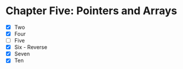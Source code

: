# Chapter Five: Pointers and Arrays

- [X] Two
- [X] Four
- [ ] Five
- [X] Six - Reverse
- [X] Seven
- [X] Ten
